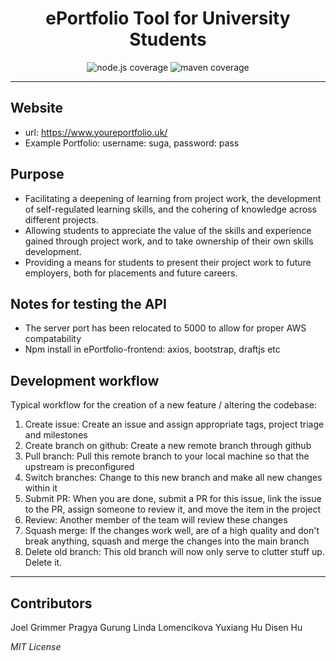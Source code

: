<div align="center">

# ePortfolio Tool for University Students

![node.js coverage](https://github.com/spe-uob/ePortFolioRepo/workflows/node.js%20coverage/badge.svg?branch=main)
![maven coverage](https://github.com/spe-uob/ePortFolioRepo/workflows/maven%20coverage/badge.svg?branch=main)

</div>

---

## Website
- url: https://www.youreportfolio.uk/
- Example Portfolio: username: suga,  password: pass

## Purpose
- Facilitating a deepening of learning from project work, the development of self-regulated learning skills,
and the cohering of knowledge across different projects.
- Allowing students to appreciate the value of the
skills and experience gained through project work, and to take ownership of their own skills development.
- Providing a means for students to present their project work to future employers, both for placements and
future careers.

## Notes for testing the API
- The server port has been relocated to 5000 to allow for proper AWS compatability
- Npm install in ePortfolio-frontend: axios, bootstrap, draftjs etc

## Development workflow
  
Typical workflow for the creation of a new feature / altering the codebase:
1. Create issue: Create an issue and assign appropriate tags, project triage and milestones
2. Create branch on github: Create a new remote branch through github
3. Pull branch: Pull this remote branch to your local machine so that the upstream is preconfigured
4. Switch branches: Change to this new branch and make all new changes within it
5. Submit PR: When you are done, submit a PR for this issue, link the issue to the PR, assign someone to review it, and move the item in the project
6. Review: Another member of the team will review these changes
7. Squash merge: If the changes work well, are of a high quality and don't break anything, squash and merge the changes into the main branch
8. Delete old branch: This old branch will now only serve to clutter stuff up. Delete it.

---

## Contributors
Joel Grimmer
Pragya Gurung
Linda Lomencikova
Yuxiang Hu
Disen Hu

*MIT License*
